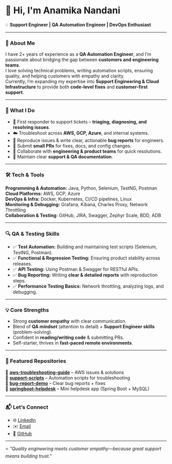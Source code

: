 # 👋 Hi, I'm Anamika Nandani  
 
💡 **Support Engineer | QA Automation Engineer | DevOps Enthusiast**  
 
---
 
### 🌟 About Me  
I have 2+ years of experience as a **QA Automation Engineer**, and I’m passionate about bridging the gap between **customers and engineering teams**.  
I love solving technical problems, writing automation scripts, ensuring quality, and helping customers with empathy and clarity.  
Currently, I’m expanding my expertise into **Support Engineering & Cloud Infrastructure** to provide both **code-level fixes** and **customer-first support**.  
 
---
 
### 🚀 What I Do  
- 📨 First responder to support tickets – **triaging, diagnosing, and resolving issues**.  
- ☁️ Troubleshoot across **AWS, GCP, Azure**, and internal systems.  
- 🐛 Reproduce issues & write clear, actionable **bug reports** for engineers.  
- 🔧 Submit **small PRs** for fixes, docs, and config changes.  
- 🤝 Collaborate with **engineering & product teams** for quick resolutions.  
- 📝 Maintain clear **support & QA documentation**.  
 
---
 
### 🛠️ Tech & Tools  
**Programming & Automation:** Java, Python, Selenium, TestNG, Postman  
**Cloud Platforms:** AWS, GCP, Azure  
**DevOps & Infra:** Docker, Kubernetes, CI/CD pipelines, Linux  
**Monitoring & Debugging:** Grafana, Kibana, Charles Proxy, Network Throttling  
**Collaboration & Testing:** GitHub, JIRA, Swagger, Zephyr Scale, BDD, ADB  
 
---
 
### 🔍 QA & Testing Skills  
- ✅ **Test Automation:** Building and maintaining test scripts (Selenium, TestNG, Postman).  
- ✅ **Functional & Regression Testing:** Ensuring product stability across releases.  
- ✅ **API Testing:** Using Postman & Swagger for RESTful APIs.  
- ✅ **Bug Reporting:** Writing **clear & detailed reports** with reproduction steps.  
- ✅ **Performance Testing Basics:** Network throttling, analyzing logs, and debugging.  
 
---
 
### 💡 Core Strengths  
- Strong **customer empathy** with clear communication.  
- Blend of **QA mindset** (attention to detail) + **Support Engineer skills** (problem-solving).  
- Confident in **reading/writing code** & submitting PRs.  
- Self-starter, thrives in **fast-paced remote environments**.  
 
---
 
### 📌 Featured Repositories  
🔹 [**aws-troubleshooting-guide**](https://github.com/your-username/aws-troubleshooting-guide) – AWS issues & solutions  
🔹 [**support-scripts**](https://github.com/your-username/support-scripts) – Automation scripts for troubleshooting  
🔹 [**bug-report-demo**](https://github.com/your-username/bug-report-demo) – Clear bug reports + fixes  
🔹 [**springboot-helpdesk**](https://github.com/your-username/springboot-helpdesk) – Mini helpdesk app (Spring Boot + MySQL)  
 
---
 
### 📬 Let’s Connect  
- 🌐 [LinkedIn](https://linkedin.com/in/your-link)  
- ✉️ [Email](mailto:your.email@example.com)  
- 🐙 [GitHub](https://github.com/your-username)  
 
---
⭐️ *"Quality engineering meets customer empathy—because great support means building trust."*
 
